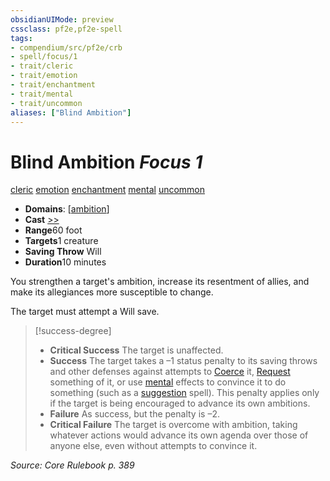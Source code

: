 ```yaml
---
obsidianUIMode: preview
cssclass: pf2e,pf2e-spell
tags:
- compendium/src/pf2e/crb
- spell/focus/1
- trait/cleric
- trait/emotion
- trait/enchantment
- trait/mental
- trait/uncommon
aliases: ["Blind Ambition"]
---
```

# Blind Ambition *Focus 1*   
[cleric](/rules/traits/cleric.md)  [emotion](/rules/traits/emotion.md)  [enchantment](/rules/traits/enchantment.md)  [mental](/rules/traits/mental.md)  [uncommon](/rules/traits/uncommon.md)  

- **Domains**: [[ambition](/compendium/setting/domains.md#Ambition)]
- **Cast** [>>](/rules/core-rulebook/chapter-9-playing-the-game.md#Actions "Two-Action") 
- **Range**60 foot
- **Targets**1 creature
- **Saving Throw** Will
- **Duration**10 minutes

You strengthen a target's ambition, increase its resentment of allies, and make its allegiances more susceptible to change.

The target must attempt a Will save.

> [!success-degree] 
> - **Critical Success** The target is unaffected.
> - **Success** The target takes a –1 status penalty to its saving throws and other defenses against attempts to [Coerce](/rules/actions/coerce.md) it, [Request](/rules/actions/request.md) something of it, or use [mental](/rules/traits/mental.md) effects to convince it to do something (such as a [suggestion](/compendium/spells/suggestion.md) spell). This penalty applies only if the target is being encouraged to advance its own ambitions.
> - **Failure** As success, but the penalty is –2.
> - **Critical Failure** The target is overcome with ambition, taking whatever actions would advance its own agenda over those of anyone else, even without attempts to convince it.

*Source: Core Rulebook p. 389*